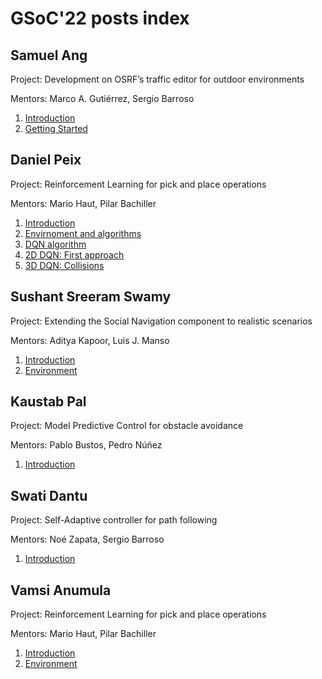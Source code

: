 # GSoC'22 posts index


## Samuel Ang

Project: Development on OSRF’s traffic editor for outdoor environments

Mentors: Marco A. Gutiérrez, Sergio Barroso 

1. [Introduction](/web/gsoc/2022/posts/samuel_ang/1-introduction)
2. [Getting Started](/web/gsoc/2022/posts/samuel_ang/2-getting_started)

## Daniel Peix

Project: Reinforcement Learning for pick and place operations

Mentors: Mario Haut, Pilar Bachiller

1. [Introduction](/web/gsoc/2022/posts/daniel_peix/1-introduction)
2. [Envirnoment and algorithms](/web/gsoc/2022/posts/daniel_peix/2-env_and_algs)
3. [DQN algorithm](/web/gsoc/2022/posts/daniel_peix/3-DQN)
4. [2D DQN: First approach](/web/gsoc/2022/posts/daniel_peix/4-2d_DQN)
5. [3D DQN: Collisions](/web/gsoc/2022/posts/daniel_peix/5-3d_DQN)

## Sushant Sreeram Swamy 

Project: Extending the Social Navigation component to realistic scenarios 

Mentors: Aditya Kapoor, Luis J. Manso

1. [Introduction](/web/gsoc/2022/posts/sushant_sreeram/1-introduction)
2. [Environment](/web/gsoc/2022/posts/sushant_sreeram/2-environment)

## Kaustab Pal

Project: Model Predictive Control for obstacle avoidance 

Mentors: Pablo Bustos, Pedro Núñez

1. [Introduction](/web/gsoc/2022/posts/kaustab_pal/1-introduction)

## Swati Dantu

Project: Self-Adaptive controller for path following

Mentors: Noé Zapata, Sergio Barroso

1. [Introduction](/web/gsoc/2022/posts/swati_dantu/1-introduction)

## Vamsi Anumula

Project: Reinforcement Learning for pick and place operations

Mentors: Mario Haut, Pilar Bachiller

1. [Introduction](/web/gsoc/2022/posts/vamsi_anumula/1-introduction)
2. [Environment](/web/gsoc/2022/posts/vamsi_anumula/2-Environment)

